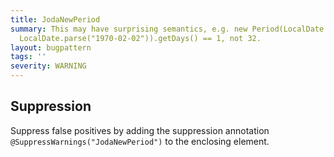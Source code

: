 ```yaml
---
title: JodaNewPeriod
summary: This may have surprising semantics, e.g. new Period(LocalDate.parse("1970-01-01"),
  LocalDate.parse("1970-02-02")).getDays() == 1, not 32.
layout: bugpattern
tags: ''
severity: WARNING
---
```


<!--
*** AUTO-GENERATED, DO NOT MODIFY ***
To make changes, edit the @BugPattern annotation or the explanation in docs/bugpattern.
-->



## Suppression
Suppress false positives by adding the suppression annotation `@SuppressWarnings("JodaNewPeriod")` to the enclosing element.

